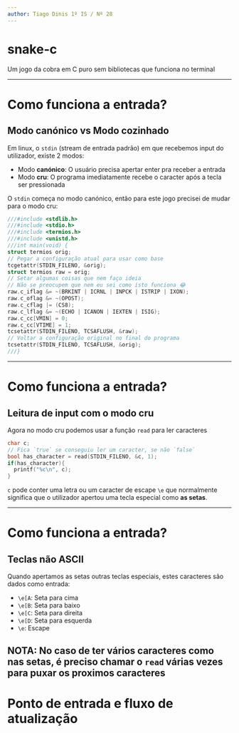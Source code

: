 ```yaml
---
author: Tiago Dinis 1º IS / Nº 28
---
```

# snake-c

Um jogo da cobra em C puro sem bibliotecas que funciona no terminal

---
# Como funciona a entrada?

## Modo canónico vs Modo cozinhado

Em linux, o `stdin` (stream de entrada padrão) em que recebemos input do utilizador, existe 2 modos:
- Modo **canónico**: O usuário precisa apertar enter pra receber a entrada
- Modo **cru**: O programa imediatamente recebe o caracter após a tecla ser pressionada

O `stdin` começa no modo canónico, então para este jogo precisei de mudar para o modo cru:
```cpp
///#include <stdlib.h>
///#include <stdio.h>
///#include <termios.h>
///#include <unistd.h>
///int main(void) {
struct termios orig;
// Pegar a configuração atual para usar como base
tcgetattr(STDIN_FILENO, &orig);
struct termios raw = orig;
// Setar algumas coisas que nem faço ideia
// Não se preocupem que nem eu sei como isto funciona 😂
raw.c_iflag &= ~(BRKINT | ICRNL | INPCK | ISTRIP | IXON);
raw.c_oflag &= ~(OPOST);
raw.c_cflag |= (CS8);
raw.c_lflag &= ~(ECHO | ICANON | IEXTEN | ISIG);
raw.c_cc[VMIN] = 0;
raw.c_cc[VTIME] = 1;
tcsetattr(STDIN_FILENO, TCSAFLUSH, &raw);
// Voltar a configuração original no final do programa
tcsetattr(STDIN_FILENO, TCSAFLUSH, &orig);
///}
```

---

# Como funciona a entrada?

## Leitura de input com o modo cru

Agora no modo cru podemos usar a função `read` para ler caracteres
```cpp
char c;
// Fica `true` se conseguiu ler um caracter, se não `false`
bool has_character = read(STDIN_FILENO, &c, 1);
if(has_character){
  printf("%c\n", c);
}
```

`c` pode conter uma letra ou um caracter de escape `\e` que normalmente significa que
o utilizador apertou uma tecla especial como **as setas**.

---

# Como funciona a entrada?

## Teclas não ASCII

Quando apertamos as setas outras teclas especiais, estes caracteres são dados como entrada:
- `\e[A`: Seta para cima
- `\e[B`: Seta para baixo
- `\e[C`: Seta para direita
- `\e[D`: Seta para esquerda
- `\e`: Escape

**NOTA:** No caso de ter vários caracteres como nas setas, é preciso chamar o `read` várias vezes para puxar os proximos caracteres
---

# Ponto de entrada e fluxo de atualização

